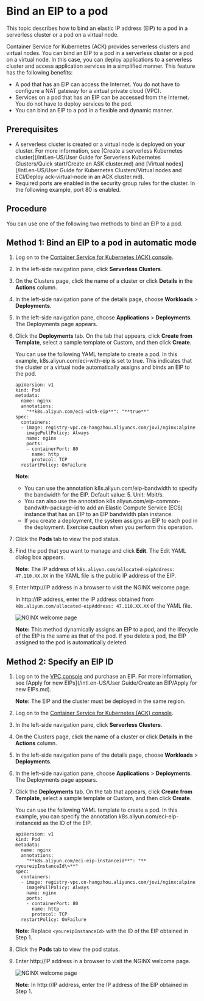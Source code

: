 # Bind an EIP to a pod

This topic describes how to bind an elastic IP address \(EIP\) to a pod in a serverless cluster or a pod on a virtual node.

Container Service for Kubernetes \(ACK\) provides serverless clusters and virtual nodes. You can bind an EIP to a pod in a serverless cluster or a pod on a virtual node. In this case, you can deploy applications to a serverless cluster and access application services in a simplified manner. This feature has the following benefits:

-   A pod that has an EIP can access the Internet. You do not have to configure a NAT gateway for a virtual private cloud \(VPC\).
-   Services on a pod that has an EIP can be accessed from the Internet. You do not have to deploy services to the pod.
-   You can bind an EIP to a pod in a flexible and dynamic manner.

## Prerequisites

-   A serverless cluster is created or a virtual node is deployed on your cluster. For more information, see [Create a serverless Kubernetes cluster](/intl.en-US/User Guide for Serverless Kubernetes Clusters/Quick start/Create an ASK cluster.md) and [Virtual nodes](/intl.en-US/User Guide for Kubernetes Clusters/Virtual nodes and ECI/Deploy ack-virtual-node in an ACK cluster.md).
-   Required ports are enabled in the security group rules for the cluster. In the following example, port 80 is enabled.

## Procedure

You can use one of the following two methods to bind an EIP to a pod.

## Method 1: Bind an EIP to a pod in automatic mode

1.  Log on to the [Container Service for Kubernetes \(ACK\) console](https://cs.console.aliyun.com).

2.  In the left-side navigation pane, click **Serverless Clusters**.

3.  On the Clusters page, click the name of a cluster or click **Details** in the **Actions** column.

4.  In the left-side navigation pane of the details page, choose **Workloads** \> **Deployments**.

5.  In the left-side navigation pane, choose **Applications** \> **Deployments**. The Deployments page appears.

6.  Click the **Deployments** tab. On the tab that appears, click **Create from Template**, select a sample template or Custom, and then click **Create**.

    You can use the following YAML template to create a pod. In this example, k8s.aliyun.com/eci-with-eip is set to true. This indicates that the cluster or a virtual node automatically assigns and binds an EIP to the pod.

    ```
    apiVersion: v1
    kind: Pod
    metadata:
      name: nginx
      annotations:
        "**k8s.aliyun.com/eci-with-eip**": "**true**"
    spec:
      containers:
      - image: registry-vpc.cn-hangzhou.aliyuncs.com/jovi/nginx:alpine
        imagePullPolicy: Always
        name: nginx
        ports:
        - containerPort: 80
          name: http
          protocol: TCP
      restartPolicy: OnFailure
    ```

    **Note:**

    -   You can use the annotation k8s.aliyun.com/eip-bandwidth to specify the bandwidth for the EIP. Default value: 5. Unit: Mbit/s.
    -   You can also use the annotation k8s.aliyun.com/eip-common-bandwith-package-id to add an Elastic Compute Service \(ECS\) instance that has an EIP to an EIP bandwidth plan instance.
    -   If you create a deployment, the system assigns an EIP to each pod in the deployment. Exercise caution when you perform this operation.
7.  Click the **Pods** tab to view the pod status.

8.  Find the pod that you want to manage and click **Edit**. The Edit YAML dialog box appears.

    **Note:** The IP address of `k8s.aliyun.com/allocated-eipAddress: 47.110.XX.XX` in the YAML file is the public IP address of the EIP.

9.  Enter http://IP address in a browser to visit the NGINX welcome page.

    In http://IP address, enter the IP address obtained from `k8s.aliyun.com/allocated-eipAddress: 47.110.XX.XX` of the YAML file.

    ![NGINX welcome page](https://static-aliyun-doc.oss-accelerate.aliyuncs.com/assets/img/en-US/7246858951/p51465.png)

    **Note:** This method dynamically assigns an EIP to a pod, and the lifecycle of the EIP is the same as that of the pod. If you delete a pod, the EIP assigned to the pod is automatically deleted.


## Method 2: Specify an EIP ID

1.  Log on to the [VPC console](https://vpc.console.aliyun.com) and purchase an EIP. For more information, see [Apply for new EIPs](/intl.en-US/User Guide/Create an EIP/Apply for new EIPs.md).

    **Note:** The EIP and the cluster must be deployed in the same region.

2.  Log on to the [Container Service for Kubernetes \(ACK\) console](https://cs.console.aliyun.com).

3.  In the left-side navigation pane, click **Serverless Clusters**.

4.  On the Clusters page, click the name of a cluster or click **Details** in the **Actions** column.

5.  In the left-side navigation pane of the details page, choose **Workloads** \> **Deployments**.

6.  In the left-side navigation pane, choose **Applications** \> **Deployments**. The Deployments page appears.

7.  Click the **Deployments** tab. On the tab that appears, click **Create from Template**, select a sample template or Custom, and then click **Create**.

    You can use the following YAML template to create a pod. In this example, you can specify the annotation k8s.aliyun.com/eci-eip-instanceid as the ID of the EIP.

    ```
    apiVersion: v1
    kind: Pod
    metadata:
      name: nginx
      annotations:
        "**k8s.aliyun.com/eci-eip-instanceid**": "**<youreipInstanceId\>**"
    spec:
      containers:
      - image: registry-vpc.cn-hangzhou.aliyuncs.com/jovi/nginx:alpine
        imagePullPolicy: Always
        name: nginx
        ports:
        - containerPort: 80
          name: http
          protocol: TCP
      restartPolicy: OnFailure
    ```

    **Note:** Replace `<youreipInstanceId>` with the ID of the EIP obtained in Step 1.

8.  Click the **Pods** tab to view the pod status.

9.  Enter http://IP address in a browser to visit the NGINX welcome page.

    ![NGINX welcome page](https://static-aliyun-doc.oss-accelerate.aliyuncs.com/assets/img/en-US/8246858951/p47613.png)

    **Note:** In http://IP address, enter the IP address of the EIP obtained in Step 1.


